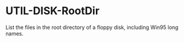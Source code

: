 # UTIL-DISK-RootDir
List the files in the root directory of a floppy disk, including Win95 long names.
